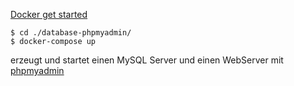 [Docker get started](https://www.docker.com/get-started/)

```shell
$ cd ./database-phpmyadmin/
$ docker-compose up
```

erzeugt und startet einen MySQL Server und einen WebServer mit [phpmyadmin](http://localhost:33006/)
